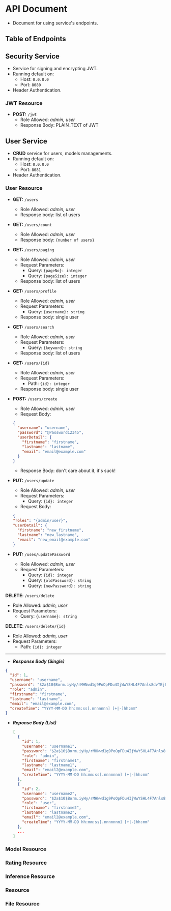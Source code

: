 # API Document

- Document for using service's endpoints.

## Table of Endpoints

## Security Service

- Service for signing and encrypting JWT.
- Running default on:
  - Host: `0.0.0.0`
  - Port: `8080`
- Header Authentication.

### JWT Resource

- **POST:** `/jwt`
  - Role Allowed: _admin, user_
  - Response Body: PLAIN_TEXT of JWT

## User Service

- **CRUD** service for users, models managements.
- Running default on:
  - Host: `0.0.0.0`
  - Port: `8081`
- Header Authentication.

### User Resource

- **GET:** `/users`

  - Role Allowed: _admin, user_
  - Response body: list of users

- **GET:** `/users/count`

  - Role Allowed: _admin, user_
  - Response body: `{number of users}`

- **GET:** `/users/paging`

  - Role Allowed: _admin, user_
  - Request Parameters:
    - Query: `{pageNo}: integer`
    - Query: `{pageSize}: integer`
  - Response body: list of users

- **GET:** `/users/profile`

  - Role Allowed: _admin, user_
  - Request Parameters:
    - Query: `{username}: string`
  - Response body: single user

- **GET:** `/users/search`

  - Role Allowed: _admin, user_
  - Request Parameters:
    - Query: `{keyword}: string`
  - Response body: list of users

- **GET:** `/users/{id}`

  - Role Allowed: _admin, user_
  - Request Parameters:
    - Path: `{id}: integer`
  - Response body: single user

- **POST:** `/users/create`

  - Role Allowed: _admin, user_
  - Request Body:

  ```json
  {
    "username": "username",
    "password": "@Password12345",
    "userDetail": {
      "firstname": "firstname",
      "lastname": "lastname",
      "email": "email@example.com"
    }
  }
  ```

  - Response Body: don't care about it, it's suck!

- **PUT:** `/users/update`

  - Role Allowed: _admin, user_
  - Request Parameters:
    - Query: `{id}: integer`
  - Request Body:

  ```json
  {
  "roles": "{admin/user}",
  "userDetail": {
    "firstname": "new_firstname",
    "lastname": "new_lastname",
    "email": "new_email@example.com"
  }
  ```

- **PUT:** `/uses/updatePassword`

  - Role Allowed: _admin, user_
  - Request Parameters:
    - Query: `{id}: integer`
    - Query: `{oldPassword}: string`
    - Query: `{newPassword}: string`

**DELETE**: `/users/delete`

- Role Allowed: _admin, user_
- Request Parameters:
  - Query: `{username}: string`

**DELETE**: `/users/delete/{id}`

- Role Allowed: _admin, user_
- Request Parameters:
  - Path: `{id}: integer`

---

- **_Response Body (Single)_**

```json
{
  "id": 1,
  "username": "username",
  "password": "$2a$10$Borm.iyHy/rMHNwd1g9PoOpFDu4IjWwYSHL4F7Anls8dvTEj8K6aG",
  "role": "admin",
  "firstname": "firstname",
  "lastname": "lastname",
  "email": "email@example.com",
  "createTime": "YYYY-MM-DD hh:mm:ss[.nnnnnnn] [+|-]hh:mm"
}
```

- **_Reponse Body (LIst)_**

  ```json
  [
    {
      "id": 1,
      "username": "username1",
      "password": "$2a$10$Borm.iyHy/rMHNwd1g9PoOpFDu4IjWwYSHL4F7Anls8dvTEj8K6aG",
      "role": "admin",
      "firstname": "firstname1",
      "lastname": "lastname1",
      "email": "email2@example.com",
      "createTime": "YYYY-MM-DD hh:mm:ss[.nnnnnnn] [+|-]hh:mm"
    },
    {
      "id": 2,
      "username": "username2",
      "password": "$2a$10$Borm.iyHy/rMHNwd1g9PoOpFDu4IjWwYSHL4F7Anls8dvTEj8K6aG",
      "role": "user",
      "firstname": "firstname2",
      "lastname": "lastname2",
      "email": "email2@example.com",
      "createTime": "YYYY-MM-DD hh:mm:ss[.nnnnnnn] [+|-]hh:mm"
    },
    ...
  ]
  ```

### Model Resource

### Rating Resource

### Inference Resource

### Resource

### File Resource
